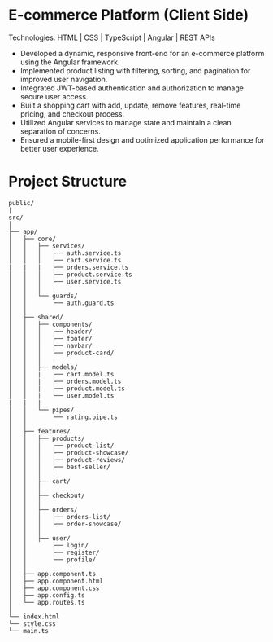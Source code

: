 # E-commerce Platform (Client Side)
Technologies: HTML | CSS | TypeScript | Angular | REST APIs

- Developed a dynamic, responsive front-end for an e-commerce platform using the Angular framework.
- Implemented product listing with filtering, sorting, and pagination for improved user navigation.
- Integrated JWT-based authentication and authorization to manage secure user access.
- Built a shopping cart with add, update, remove features, real-time pricing, and checkout process.
- Utilized Angular services to manage state and maintain a clean separation of concerns.
- Ensured a mobile-first design and optimized application performance for better user experience. 


# Project Structure


```plaintext
public/
|
src/
│
├── app/
│   ├── core/
│   │   ├── services/
│   │   │   ├── auth.service.ts
│   │   │   ├── cart.service.ts
|   |   |   ├── orders.service.ts
│   │   │   ├── product.service.ts
│   │   │   ├── user.service.ts
│   │   │   |
│   │   └── guards/ 
│   │       └── auth.guard.ts
│   │
│   ├── shared/
│   │   ├── components/
│   │   │   ├── header/
│   │   │   ├── footer/
│   │   │   ├── navbar/
│   │   │   ├── product-card/
│   │   │   |
│   │   ├── models/
│   │   |   ├── cart.model.ts
│   │   |   ├── orders.model.ts
│   │   |   ├── product.model.ts
│   │   |   └── user.model.ts
|   |   |
│   │   └── pipes/
│   │       └── rating.pipe.ts
│   │
│   ├── features/
│   │   ├── products/
│   │   │   ├── product-list/
│   │   │   ├── product-showcase/
│   │   │   ├── product-reviews/
│   │   │   ├── best-seller/
│   │   │
│   │   ├── cart/
│   │   │
│   │   ├── checkout/
│   │   │
│   │   ├── orders/
│   │   │   ├── orders-list/
│   │   │   ├── order-showcase/
│   │   │
│   │   ├── user/
│   │       ├── login/
│   │       ├── register/
│   │       └── profile/
│   │
│   ├── app.component.ts
│   ├── app.component.html
│   ├── app.component.css
│   ├── app.config.ts
│   └── app.routes.ts
│
└── index.html
└── style.css
└── main.ts
